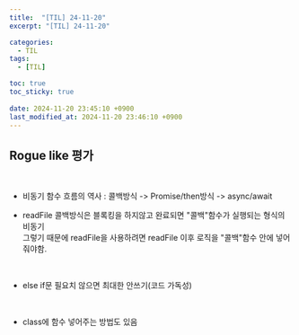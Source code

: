 ```yaml
---
title:  "[TIL] 24-11-20"
excerpt: "[TIL] 24-11-20"

categories:
  - TIL
tags:
  - [TIL]

toc: true
toc_sticky: true
 
date: 2024-11-20 23:45:10 +0900
last_modified_at: 2024-11-20 23:46:10 +0900
---
```


## Rogue like 평가

<br>

- 비동기 함수 흐름의 역사 : 콜백방식 -> Promise/then방식 -> async/await

- readFile 콜백방식은 블록킹을 하지않고 완료되면 "콜백"함수가 실행되는 형식의 비동기  
그렇기 때문에 readFile을 사용하려면 readFile 이후 로직을 "콜백"함수 안에 넣어줘야함.

<br>

- else if문 필요치 않으면 최대한 안쓰기(코드 가독성)

<br>

- class에 함수 넣어주는 방법도 있음